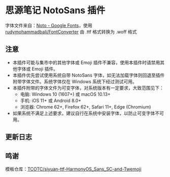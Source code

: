 # 思源笔记 NotoSans 插件

字体文件来自：[Noto - Google Fonts](https://fonts.google.com/noto)，使用 [rudymohammadbali/FontConverter](https://github.com/rudymohammadbali/FontConverter) 由 .ttf 格式转换为 .woff 格式

## 注意

- 本插件可能与集市中的其他字体或 Emoji 插件不兼容，使用本插件时请禁用其他字体或 Emoji 插件。
- 本插件优先尝试使用系统自带 NotoSans 字体，如无法加载字体则回退至插件附带字体文件。系统字体仅在 Windows 系统下经过测试可用。
- 本插件附带的字体文件为可变字体，对系统版本有一定要求，大致范围见下：
  - 电脑: Windows 10 (1607+) 或 macOS 10.13+
  - 手机: iOS 11+ 或 Android 8.0+
  - 浏览器: Chrome 62+, Firefox 62+, Safari 11+, Edge (Chromium)
- 如果系统不满足上述要求，建议自行在系统中安装字体，以防止可变字体不可用。

## 更新日志

## 鸣谢

模板仓库：[TCOTC/siyuan-ttf-HarmonyOS_Sans_SC-and-Twemoji](https://github.com/TCOTC/siyuan-ttf-HarmonyOS_Sans_SC-and-Twemoji)
